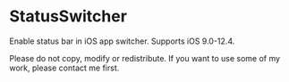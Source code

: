 # StatusSwitcher
Enable status bar in iOS app switcher.
Supports iOS 9.0-12.4.

Please do not copy, modify or redistribute. If you want to use some of my work, please contact me first.